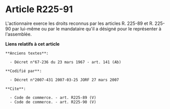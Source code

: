# Article R225-91

L'actionnaire exerce les droits reconnus par les articles R. 225-89 et R. 225-90 par lui-même ou par le mandataire qu'il a
désigné pour le représenter à l'assemblée.

**Liens relatifs à cet article**

	**Anciens textes**:

	  - Décret n°67-236 du 23 mars 1967 - art. 141 (Ab)

	**Codifié par**:

	  - Décret n°2007-431 2007-03-25 JORF 27 mars 2007

	**Cite**:

	  - Code de commerce. - art. R225-89 (V)
	  - Code de commerce. - art. R225-90 (V)

